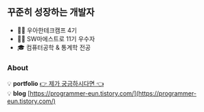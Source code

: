 ## 꾸준히 성장하는 개발자
* 👩‍💻 우아한테크캠프 4기
* 👩‍💻 SW마에스트로 11기 우수자
* 🎓 컴퓨터공학 & 통계학 전공

### About
💡 **portfolio** [👉 제가 궁금하시다면 👈](https://eunseong.notion.site/0e35606c8c7f4a8c877cb340e2686fd6)    
💡 **blog** [https://programmer-eun.tistory.com/](https://programmer-eun.tistory.com/)   


<!--
**eun-seong/eun-seong** is a ✨ _special_ ✨ repository because its `README.md` (this file) appears on your GitHub profile.

Here are some ideas to get you started:

- 🔭 I’m currently working on ...
- 🌱 I’m currently learning ...
- 👯 I’m looking to collaborate on ...
- 🤔 I’m looking for help with ...
- 💬 Ask me about ...
- 📫 How to reach me: ...
- 😄 Pronouns: ...
- ⚡ Fun fact: ...
-->


